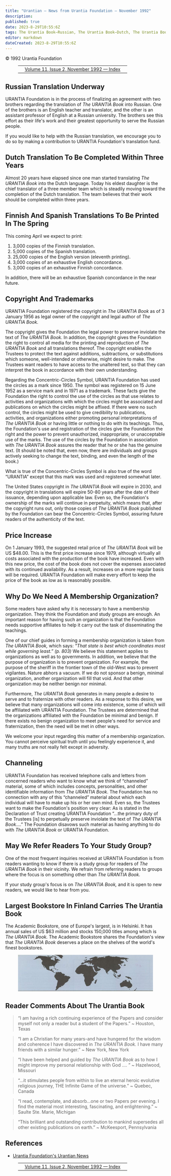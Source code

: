 ```yaml
---
title: "Urantian — News from Urantia Foundation — November 1992"
description: 
published: true
date: 2023-8-29T10:55:6Z
tags: The Urantia Book—Russian, The Urantia Book—Dutch, The Urantia Book—Spanish, The Urantia Book—Finnish, Urantia Foundation—Copyright, Study Groups, Urantia Foundation, Urantian News, article
editor: markdown
dateCreated: 2023-8-29T10:55:6Z
---
```


<p class="v-card v-sheet theme--light gray lighten-3 px-2">© 1992 Urantia Foundation</p>
<figure class="table chapter-navigator">
  <table>
    <tbody>
      <tr>
        <td>
        </td>
        <td>
        <a href="/en/index/articles_uf_urantian#volume-11-issue-2-november-1992">
          <span class="mdi mdi-book-open-variant"></span><span class="pl-2">Volume 11, Issue 2, November 1992 — Index</span>
        </a>
        </td>
        <td>
        </td>
      </tr>
    </tbody>
  </table>
</figure>



## Russian Translation Underway

URANTIA Foundation is in the process of finalizing an agreement with two brothers regarding the translation of _The URANTIA Book_ into Russian. One of the brothers is an English teacher and translator, and the other is an assistant professor of English at a Russian university. The brothers see this effort as their life's work and their greatest opportunity to serve the Russian people.

If you would like to help with the Russian translation, we encourage you to do so by making a contribution to URANTIA Foundation's translation fund.

## Dutch Translation To Be Completed Within Three Years

Almost 20 years have elapsed since one man started translating _The URANTIA Book_ into the Dutch language. Today his eldest daughter is the chief translator of a three member team which is steadily moving toward the completion of the Dutch translation. The team believes that their work should be completed within three years.

## Finnish And Spanish Translations To Be Printed In The Spring

This coming April we expect to print:
1. 3,000 copies of the Finnish translation.
2. 5,000 copies of the Spanish translation.
3. 25,000 copies of the English version (eleventh printing).
4. 3,000 copies of an exhaustive English concordance.
5. 3,000 copies of an exhaustive Finnish concordance.

In addition, there will be an exhaustive Spanish concordance in the near future.

## Copyright And Trademarks

URANTIA Foundation registered the copyright in _The URANTIA Book_ as of 3 January 1956 as legal owner of the copyright and legal author of _The URANTIA Book._

The copyright gives the Foundation the legal power to preserve inviolate the text of _The URANTIA Book._ In addition, the copyright gives the Foundation the right to control all media for the printing and reproduction of _The URANTIA Book_ and all translations thereof. The copyright enables the Trustees to protect the text against additions, subtractions, or substitutions which someone, well-intended or otherwise, might desire to make. The Trustees want readers to have access to the unaltered text, so that they can interpret the book in accordance with their own understanding.

Regarding the Concentric-Circles Symbol, URANTIA Foundation has used the circles as a mark since 1950. The symbol was registered on 15 June 1952 as a service mark and in 1971 as a trademark. These facts give the Foundation the right to control the use of the circles as that use relates to activities and organizations with which the circles might be associated and publications on which the circles might be affixed. If there were no such control, the circles might be used to give credibility to publications, activities, and organizations either promoting personal interpretations of _The URANTIA Book_ or having little or nothing to do with its teachings. Thus, the Foundation's use and registration of the circles give the Foundation the right and the power to prevent unauthorized, inappropriate, or unacceptable use of the marks. The use of the circles by the Foundation in association with _The URANTIA Book_ assures the reader that he or she has the genuine text. (It should be noted that, even now, there are individuals and groups actively seeking to change the text, binding, and even the length of the book.)

What is true of the Concentric-Circles Symbol is also true of the word “URANTIA” except that this mark was used and registered somewhat later.

The United States copyright in _The URANTIA Book_ will expire in 2030, and the copyright in translations will expire 50-80 years after the date of their issuance, depending upon applicable law. Even so, the Foundation's ownership of the marks will continue in perpetuity, which means that, after the copyright runs out, only those copies of _The URANTIA Book_ published by the Foundation can bear the Concentric-Circles Symbol, assuring future readers of the authenticity of the text.

## Price Increase

On 1 January 1993, the suggested retail price of _The URANTIA Book_ will be US $48.00. This is the first price increase since 1979, although virtually all costs associated with the production of the book have increased. Even with this new price, the cost of the book does not cover the expenses associated with its continued availability. As a result, increases on a more regular basis will be required. URANTIA Foundation will make every effort to keep the price of the book as low as is reasonably possible.

## Why Do We Need A Membership Organization?

Some readers have asked why it is necessary to have a membership organization. They think the Foundation and study groups are enough. An important reason for having such an organization is that the Foundation needs supportive affiliates to help it carry out the task of disseminating the teachings.

One of our chief guides in forming a membership organization is taken from _The URANTIA Book,_ which says: _“That state is best which coordinates most while governing least.” (p. 803)_ We believe this statement applies to organizations as well as to governments. In addition, we believe that the purpose of organization is to prevent organization. For example, the purpose of the sheriff in the frontier town of the old-West was to prevent vigilantes. Nature abhors a vacuum. If we do not sponsor a benign, minimal organization, another organization will fill that void. And that other organization may be neither benign nor minimal.

Furthermore, _The URANTIA Book_ generates in many people a desire to serve and to fraternize with other readers. As a response to this desire, we believe that many organizations will come into existence, some of which will be affiliated with URANTIA Foundation. The Trustees are determined that the organizations affiliated with the Foundation be minimal and benign. If there exists no benign organization to meet people's need for service and fraternization, then the need will be met in other ways.

We welcome your input regarding this matter of a membership organization. You cannot perceive spiritual truth until you feelingly experience it, and many truths are not really felt except in adversity.

## Channeling

URANTIA Foundation has received telephone calls and letters from concerned readers who want to know what we think of “channeled” material, some of which includes concepts, personalities, and other identifiable information from _The URANTIA Book_. The Foundation has no connection with any of this “channeled” material about which each individual will have to make up his or her own mind. Even so, the Trustees want to make the Foundation's position very clear: As is stated in the Declaration of Trust creating URANTIA Foundation “...the primary duty of the Trustees [is] to perpetually preserve inviolate the text of _The URANTIA Book_....” The Foundation disavows such material as having anything to do with _The URANTIA Book_ or URANTIA Foundation.

## May We Refer Readers To Your Study Group?

One of the most frequent inquiries received at URANTIA Foundation is from readers wanting to know if there is a study group for readers of _The URANTIA Book_ in their vicinity. We refrain from referring readers to groups where the focus is on something other than _The URANTIA Book._

If your study group's focus is on _The URANTIA Book,_ and it is open to new readers, we would like to hear from you.

## Largest Bookstore In Finland Carries The Urantia Book

The Academic Bookstore, one of Europe's largest, is in Helsinki. It has annual sales of US $63 million and stocks 150,000 titles among which is _The URANTIA Book._ The Academic Bookstore shares the Foundation's view that _The URANTIA Book_ deserves a place on the shelves of the world's finest bookstores.

<figure id="Figure_1" class="image urantiapedia">
<img src="/image/article/UF_Urantian/world.jpg">
</figure>

## Reader Comments About The Urantia Book

> “I am having a rich continuing experience of the Papers and consider myself not only a reader but a student of the Papers.” ~ Houston, Texas

> “I am a Christian for many years-and have hungered for the wisdom and coherence I have discovered in _The URANTIA Book._ I have many friends with a similar hunger.” ~ New York, New York

> “I have been helped and guided by _The URANTIA Book_ as to how I might improve my personal relationship with God .... ” ~ Hazelwood, Missouri

> “...it stimulates people from within to live an eternal heroic evolutive religious journey, THE Infinite Game of the universe.” ~ Quebec, Canada

> “I read, contemplate, and absorb...one or two Papers per evening. I find the material most interesting, fascinating, and enlightening.” ~ Saulte Ste. Marie, Michigan

> “This brilliant and outstanding contribution to mankind supersedes all other existing publications on earth.” ~ McKeesport, Pennsylvania


## References

- [Urantia Foundation's Urantian News](https://www.urantia.org/news/1992-11)

<figure class="table chapter-navigator">
  <table>
    <tbody>
      <tr>
        <td>
        </td>
        <td>
        <a href="/en/index/articles_uf_urantian#volume-11-issue-2-november-1992">
          <span class="mdi mdi-book-open-variant"></span><span class="pl-2">Volume 11, Issue 2, November 1992 — Index</span>
        </a>
        </td>
        <td>
        </td>
      </tr>
    </tbody>
  </table>
</figure>
